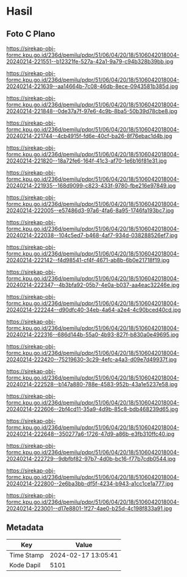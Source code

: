 # Hasil

## Foto C Plano

https://sirekap-obj-formc.kpu.go.id/236d/pemilu/pdpr/51/06/04/20/18/5106042018004-20240214-221551--b12321fe-527a-42a1-9a79-c94b328b39bb.jpg

https://sirekap-obj-formc.kpu.go.id/236d/pemilu/pdpr/51/06/04/20/18/5106042018004-20240214-221639--aa14664b-7c08-46db-8ece-0943581b385d.jpg

https://sirekap-obj-formc.kpu.go.id/236d/pemilu/pdpr/51/06/04/20/18/5106042018004-20240214-221848--0de37a7f-97e6-4c9b-8ba5-50b39d78cbe8.jpg

https://sirekap-obj-formc.kpu.go.id/236d/pemilu/pdpr/51/06/04/20/18/5106042018004-20240214-221744--4cb4915f-fd6e-40cf-ba26-8f76ebac1d4b.jpg

https://sirekap-obj-formc.kpu.go.id/236d/pemilu/pdpr/51/06/04/20/18/5106042018004-20240214-221820--18a72fe6-164f-41c3-af70-1e6b16f81e31.jpg

https://sirekap-obj-formc.kpu.go.id/236d/pemilu/pdpr/51/06/04/20/18/5106042018004-20240214-221935--168d9099-c823-433f-9780-fbe216e97849.jpg

https://sirekap-obj-formc.kpu.go.id/236d/pemilu/pdpr/51/06/04/20/18/5106042018004-20240214-222005--e57486d3-97a6-4fa6-8a95-1746fa193bc7.jpg

https://sirekap-obj-formc.kpu.go.id/236d/pemilu/pdpr/51/06/04/20/18/5106042018004-20240214-222038--104c5ed7-b468-4af7-934d-038288526ef7.jpg

https://sirekap-obj-formc.kpu.go.id/236d/pemilu/pdpr/51/06/04/20/18/5106042018004-20240214-222142--f4d98541-cf4f-4671-ab8b-6b0e21718f19.jpg

https://sirekap-obj-formc.kpu.go.id/236d/pemilu/pdpr/51/06/04/20/18/5106042018004-20240214-222347--4b3bfa92-05b7-4e0a-b037-aa4eac32246e.jpg

https://sirekap-obj-formc.kpu.go.id/236d/pemilu/pdpr/51/06/04/20/18/5106042018004-20240214-222244--d90dfc40-34eb-4a64-a2e4-4c90bced40cd.jpg

https://sirekap-obj-formc.kpu.go.id/236d/pemilu/pdpr/51/06/04/20/18/5106042018004-20240214-222316--686d144b-55a0-4b93-827f-b830a0e49695.jpg

https://sirekap-obj-formc.kpu.go.id/236d/pemilu/pdpr/51/06/04/20/18/5106042018004-20240214-222420--75219630-3c29-4efc-a4a3-d09e7d49937f.jpg

https://sirekap-obj-formc.kpu.go.id/236d/pemilu/pdpr/51/06/04/20/18/5106042018004-20240214-222528--b147a880-788e-4583-952b-43a1e5237e58.jpg

https://sirekap-obj-formc.kpu.go.id/236d/pemilu/pdpr/51/06/04/20/18/5106042018004-20240214-222606--2bf4cd11-35a9-4d9b-85c8-bdb468239d65.jpg

https://sirekap-obj-formc.kpu.go.id/236d/pemilu/pdpr/51/06/04/20/18/5106042018004-20240214-222648--350277a6-1726-47d9-a86b-e3fb310ffc40.jpg

https://sirekap-obj-formc.kpu.go.id/236d/pemilu/pdpr/51/06/04/20/18/5106042018004-20240214-222729--9dbfbf82-97b7-4d0b-bc16-f77b7cdb0544.jpg

https://sirekap-obj-formc.kpu.go.id/236d/pemilu/pdpr/51/06/04/20/18/5106042018004-20240214-222800--2e6ba3bb-df5f-4234-b943-a1cc1ce1a777.jpg

https://sirekap-obj-formc.kpu.go.id/236d/pemilu/pdpr/51/06/04/20/18/5106042018004-20240214-223001--d17e8801-1f27-4ae0-b25d-4c198f833a91.jpg


## Metadata

| Key        | Value               |
| ---------- | ------------------- |
| Time Stamp | 2024-02-17 13:05:41 |
| Kode Dapil | 5101                |



